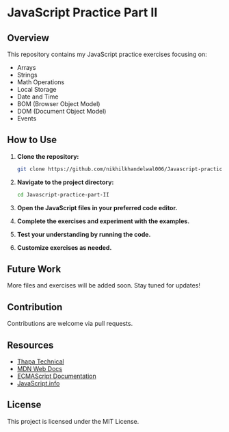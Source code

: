 # JavaScript Practice Part II

## Overview
This repository contains my JavaScript practice exercises focusing on:

- Arrays
- Strings
- Math Operations
- Local Storage
- Date and Time
- BOM (Browser Object Model)
- DOM (Document Object Model)
- Events

## How to Use

1. **Clone the repository:**
   ```bash
   git clone https://github.com/nikhilkhandelwal006/Javascript-practice-part-II.git
   ```

2. **Navigate to the project directory:**
   ```bash
   cd Javascript-practice-part-II
   ```

3. **Open the JavaScript files in your preferred code editor.**

4. **Complete the exercises and experiment with the examples.**

5. **Test your understanding by running the code.**

6. **Customize exercises as needed.**

## Future Work
More files and exercises will be added soon. Stay tuned for updates!

## Contribution
Contributions are welcome via pull requests.

## Resources
- [Thapa Technical](https://www.youtube.com/@ThapaTechnical)
- [MDN Web Docs](https://developer.mozilla.org/)
- [ECMAScript Documentation](https://www.ecma-international.org/publications-and-standards/standards/ecma-262/)
- [JavaScript.info](https://javascript.info/)

## License
This project is licensed under the MIT License.
